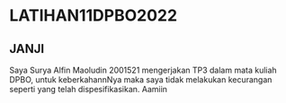 # LATIHAN11DPBO2022

## JANJI
Saya Surya Alfin Maoludin 2001521 mengerjakan TP3 dalam mata kuliah DPBO, untuk keberkahannNya maka saya tidak melakukan kecurangan seperti yang telah dispesifikasikan. Aamiin

